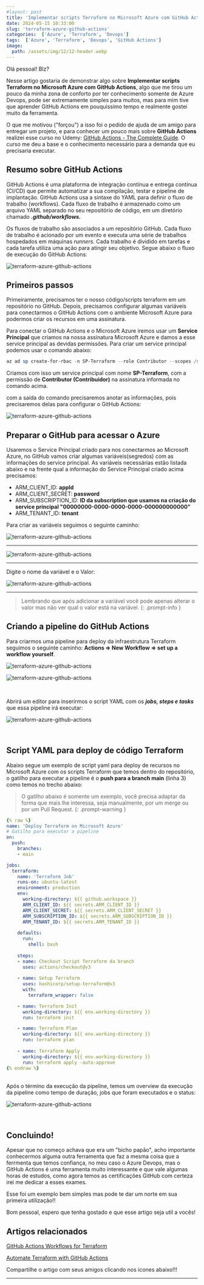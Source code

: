 ```yaml
---
#layout: post
title: 'Implementar scripts Terraform no Microsoft Azure com GitHub Actions'
date: 2024-05-15 10:33:00
slug: 'terraform-azure-github-actions'
categories:  ['Azure', 'Terraform', 'Devops']
tags:  ['Azure', 'Terraform', 'Devops', 'GitHub Actions']
image:
  path: /assets/img/12/12-header.webp
---
```


Olá pessoal! Blz?

Nesse artigo gostaria de demonstrar algo sobre **Implementar scripts Terraform no Microsoft Azure com GitHub Actions**, algo que me tirou um pouco da minha zona de conforto por ter conhecimento somente de Azure Devops, pode ser extremamente simples para muitos, mas para mim tive que aprender GitHub Actions em pouquissimo tempo e realmente gostei muito da ferramenta.

O que me motivou ("forçou") a isso foi o pedido de ajuda de um amigo para entregar um projeto, e para conhecer um pouco mais sobre **GitHub Actions** realizei esse curso no Udemy: <a href="https://www.udemy.com/course/github-actions-the-complete-guide" target="_blank">GitHub Actions - The Complete Guide</a>. O curso me deu a base e o conhecimento necessário para a demanda que eu precisaria executar.

## Resumo sobre GitHub Actions

GitHub Actions é uma plataforma de integração contínua e entrega contínua (CI/CD) que permite automatizar a sua compilação, testar e pipeline de implantação. GitHub Actions usa a sintaxe do YAML para definir o fluxo de trabalho (workflows). Cada fluxo de trabalho é armazenado como um arquivo YAML separado no seu repositório de código, em um diretório chamado ***.github/workflows.***

Os fluxos de trabalho são associados a um repositório GitHub. Cada fluxo de trabalho é acionado por um evento e executa uma série de trabalhos hospedados em máquinas *runners*. Cada trabalho é dividido em tarefas e cada tarefa utiliza uma ação para atingir seu objetivo. Segue abaixo o fluxo de execução do GitHub Actions:

![terraform-azure-github-actions](/assets/img/12/01.png)

## Primeiros passos

Primeiramente, precisamos ter o nosso código/scripts terraform em um repositório no GitHub. Depois, precisamos configurar algumas variáveis para conectarmos o GitHub Actions com o ambiente Microsoft Azure para podermos criar os recursos em uma assinatura.

Para conectar o GitHub Actions e o Microsoft Azure iremos usar um **Service Principal** que criamos na nossa assinatura Microsoft Azure e damos a esse service principal as devidas permissões. Para criar um service principal podemos usar o comando abaixo:

```powershell
az ad sp create-for-rbac -n SP-Terraform --role Contributor --scopes /subscriptions/00000000-0000-0000-0000-000000000000/
```

Criamos com isso um service principal com nome **SP-Terraform**, com a permissão de **Contributor (Contribuidor)** na assinatura informada no comando acima.

com a saída do comando precisaremos anotar as informações, pois precisaremos delas para configurar o GitHub Actions:

![terraform-azure-github-actions](/assets/img/12/02.png)

## Preparar o GitHub para acessar o Azure

Usaremos o Service Principal criado para nos conectarmos ao Microsoft Azure, no GitHub vamos criar algumas variáveis(segredos) com as informações do service principal. As variáveis necessárias estão listada abaixo e na frente qual a informação do Service Principal criado acima precisamos:

- ARM_CLIENT_ID: **appId**
- ARM_CLIENT_SECRET: **password**
- ARM_SUBSCRIPTION_ID: **ID da subscription que usamos na criação do service principal "00000000-0000-0000-0000-000000000000"**
- ARM_TENANT_ID: **tenant**

Para criar as variáveis seguimos o seguinte caminho:

![terraform-azure-github-actions](/assets/img/12/03.png)
<hr>

![terraform-azure-github-actions](/assets/img/12/04.png)

<hr>

Digite o nome da variável e o Valor:

![terraform-azure-github-actions](/assets/img/12/05.png)

<hr> 

> Lembrando que após adicionar a variável você pode apenas alterar o valor mas não ver qual o valor está na variável.
{: .prompt-info }

 ## Criando a pipeline do GitHub Actions
 
 Para criarmos uma pipeline para deploy da infraestrutura Terraform seguimos o seguinte caminho: **Actions => New Workflow => set up a workflow yourself**.
 
![terraform-azure-github-actions](/assets/img/12/06.png)

![terraform-azure-github-actions](/assets/img/12/07.png)

<br>
 
 Abrirá um editor para inserirmos o script YAML com os ***jobs, steps e tasks*** que essa pipeline irá executar:

![terraform-azure-github-actions](/assets/img/12/08.png)

<br>

## Script YAML para deploy de código Terraform

Abaixo segue um exemplo de script yaml para deploy de recursos no Microsoft Azure com os scripts Terraform que temos dentro do repositório, o gatilho para executar a pipeline é o **push para a branch main** (linha 3) como temos no trecho abaixo:

> O gatilho abaixo é somente um exemplo, você precisa adaptar da forma que mais lhe interessa, seja manualmente, por um merge ou por um Pull Request.
{: .prompt-warning }

```yaml
{% raw %}
name: 'Deploy Terraform on Microsoft Azure'
# Gatilho para executar a pipeline
on:
  push:
    branches:
    - main

jobs:
  terraform:
    name: 'Terraform Job'
    runs-on: ubuntu-latest
    environment: production
    env:
      working-directory: ${{ github.workspace }}
      ARM_CLIENT_ID: ${{ secrets.ARM_CLIENT_ID }}
      ARM_CLIENT_SECRET: ${{ secrets.ARM_CLIENT_SECRET }}
      ARM_SUBSCRIPTION_ID: ${{ secrets.ARM_SUBSCRIPTION_ID }}
      ARM_TENANT_ID: ${{ secrets.ARM_TENANT_ID }}
      
    defaults:
      run:
        shell: bash
   
    steps:
    - name: Checkout Script Terraform da branch
      uses: actions/checkout@v3
      
    - name: Setup Terraform
      uses: hashicorp/setup-terraform@v3
      with:
        terraform_wrapper: false 

    - name: Terraform Init
      working-directory: ${{ env.working-directory }}
      run: terraform init

    - name: Terraform Plan
      working-directory: ${{ env.working-directory }}
      run: terraform plan 
      
    - name: Terraform Apply
      working-directory: ${{ env.working-directory }}
      run: terraform apply -auto-approve
{% endraw %}
```

<br>
Após o término da execução da pipeline, temos um overview da execução da pipeline como tempo de duração, jobs que foram executados e o status:

![terraform-azure-github-actions](/assets/img/12/09.png)

<br>

## Concluindo!

Apesar que no começo achava que era um "bicho papão", acho importante conhecermos alguma outra ferramenta que faz a mesma coisa que a ferrmenta que temos confiança, no meu caso o Azure Devops, mas o GitHub Actions é uma ferramenta muito interessante e que vale algumas horas de estudos, como agora temos as certificações GitHub com certeza irei me dedicar a esses exames.

Esse foi um exemplo bem simples mas pode te dar um norte em sua primeira utilização!!

Bom pessoal, espero que tenha gostado e que esse artigo seja util a vocês!

## Artigos relacionados

<a href="https://github.com/Azure-Samples/terraform-github-actions" target="_blank">GitHub Actions Workflows for Terraform</a> 

<a href="https://developer.hashicorp.com/terraform/tutorials/automation/github-actions" target="_blank">Automate Terraform with GitHub Actions</a> 

Compartilhe o artigo com seus amigos clicando nos icones abaixo!!!
<hr>